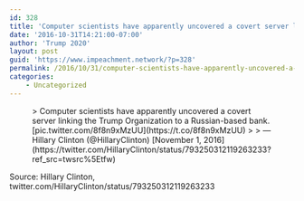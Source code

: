 ```yaml
---
id: 328
title: 'Computer scientists have apparently uncovered a covert server linking the Trump Organization to a Russian-based bank.'
date: '2016-10-31T14:21:00-07:00'
author: 'Trump 2020'
layout: post
guid: 'https://www.impeachment.network/?p=328'
permalink: /2016/10/31/computer-scientists-have-apparently-uncovered-a-covert-server-linking-the-trump-organization-to-a-russian-based-bank/
categories:
    - Uncategorized
---
```


<figure class="wp-block-embed is-type-rich is-provider-twitter wp-block-embed-twitter"><div class="wp-block-embed__wrapper">> Computer scientists have apparently uncovered a covert server linking the Trump Organization to a Russian-based bank. [pic.twitter.com/8f8n9xMzUU](https://t.co/8f8n9xMzUU)
> 
> — Hillary Clinton (@HillaryClinton) [November 1, 2016](https://twitter.com/HillaryClinton/status/793250312119263233?ref_src=twsrc%5Etfw)

<script async="" charset="utf-8" src="https://platform.twitter.com/widgets.js"></script></div></figure>Source: Hillary Clinton, twitter.com/HillaryClinton/status/793250312119263233